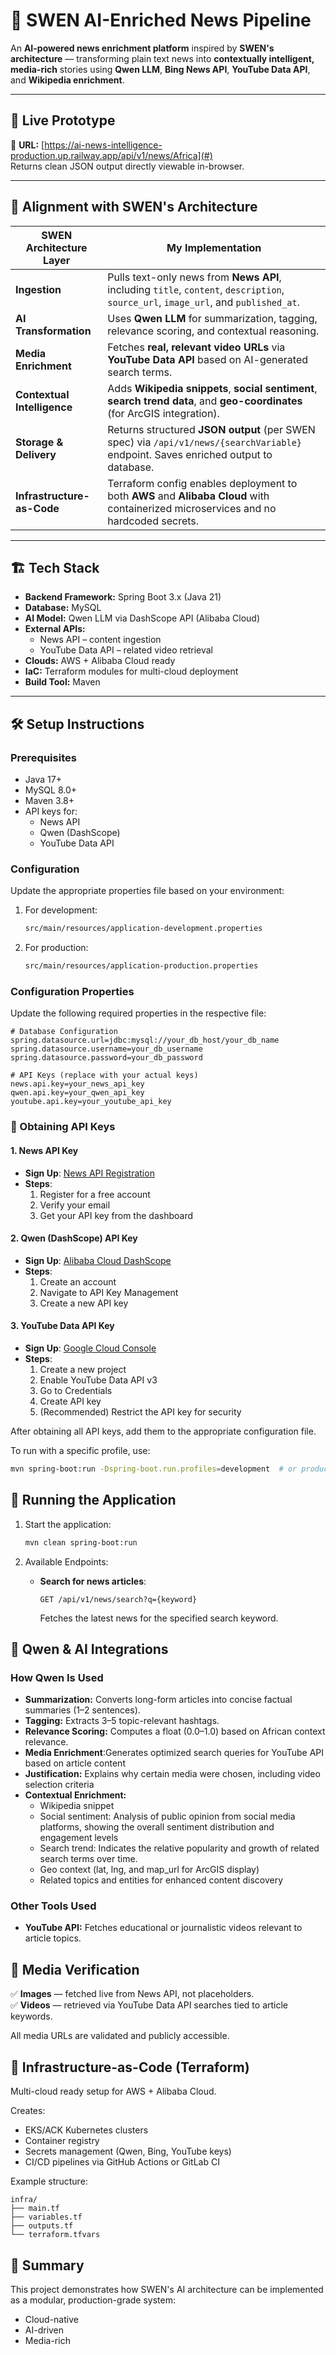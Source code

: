 # 🧠 SWEN AI-Enriched News Pipeline

An **AI-powered news enrichment platform** inspired by **SWEN's architecture** — transforming plain text news into **contextually intelligent, media-rich** stories using **Qwen LLM**, **Bing News API**, **YouTube Data API**, and **Wikipedia enrichment**.

---

## 🚀 Live Prototype
🔗 **URL:** [https://ai-news-intelligence-production.up.railway.app/api/v1/news/Africa](#)  
Returns clean JSON output directly viewable in-browser.

---

## 🧩 Alignment with SWEN's Architecture

| SWEN Architecture Layer | My Implementation                                                                                                                    |
|--------------------------|--------------------------------------------------------------------------------------------------------------------------------------|
| **Ingestion** | Pulls text-only news from **News API**, including `title`, `content`, `description`, `source_url`, `image_url`, and `published_at`.  |
| **AI Transformation** | Uses **Qwen LLM** for summarization, tagging, relevance scoring, and contextual reasoning.                                           |
| **Media Enrichment** | Fetches **real, relevant video URLs** via **YouTube Data API** based on AI-generated search terms.                                   |
| **Contextual Intelligence** | Adds **Wikipedia snippets**, **social sentiment**, **search trend data**, and **geo-coordinates** (for ArcGIS integration).          |
| **Storage & Delivery** | Returns structured **JSON output** (per SWEN spec) via `/api/v1/news/{searchVariable}` endpoint. Saves enriched output to database.  |
| **Infrastructure-as-Code** | Terraform config enables deployment to both **AWS** and **Alibaba Cloud** with containerized microservices and no hardcoded secrets. |

---

## 🏗️ Tech Stack

- **Backend Framework:** Spring Boot 3.x (Java 21)
- **Database:** MySQL
- **AI Model:** Qwen LLM via DashScope API (Alibaba Cloud)
- **External APIs:**
  - News API – content ingestion
  - YouTube Data API – related video retrieval
- **Clouds:** AWS + Alibaba Cloud ready
- **IaC:** Terraform modules for multi-cloud deployment
- **Build Tool:** Maven
---

## 🛠️ Setup Instructions

### Prerequisites
- Java 17+
- MySQL 8.0+
- Maven 3.8+
- API keys for:
  - News API
  - Qwen (DashScope)
  - YouTube Data API

### Configuration

Update the appropriate properties file based on your environment:

1. For development:
   ```bash
   src/main/resources/application-development.properties
   ```

2. For production:
   ```bash
   src/main/resources/application-production.properties
   ```

### Configuration Properties

Update the following required properties in the respective file:

```properties
# Database Configuration
spring.datasource.url=jdbc:mysql://your_db_host/your_db_name
spring.datasource.username=your_db_username
spring.datasource.password=your_db_password

# API Keys (replace with your actual keys)
news.api.key=your_news_api_key
qwen.api.key=your_qwen_api_key
youtube.api.key=your_youtube_api_key
```

### 📝 Obtaining API Keys

#### 1. News API Key
- **Sign Up**: [News API Registration](https://newsapi.org/register)
- **Steps**:
  1. Register for a free account
  2. Verify your email
  3. Get your API key from the dashboard

#### 2. Qwen (DashScope) API Key
- **Sign Up**: [Alibaba Cloud DashScope](https://dashscope.aliyun.com/)
- **Steps**:
  1. Create an account
  2. Navigate to API Key Management
  3. Create a new API key

#### 3. YouTube Data API Key
- **Sign Up**: [Google Cloud Console](https://console.cloud.google.com/)
- **Steps**:
  1. Create a new project
  2. Enable YouTube Data API v3
  3. Go to Credentials
  4. Create API key
  5. (Recommended) Restrict the API key for security

After obtaining all API keys, add them to the appropriate configuration file.

To run with a specific profile, use:
```bash
mvn spring-boot:run -Dspring-boot.run.profiles=development  # or production
```

## 🚀 Running the Application

1. Start the application:
   ```bash
   mvn clean spring-boot:run
   ```

2. Available Endpoints:
   - **Search for news articles**:
     ```
     GET /api/v1/news/search?q={keyword}
     ```
     Fetches the latest news for the specified search keyword.


## 🤖 Qwen & AI Integrations

### How Qwen Is Used
- **Summarization:** Converts long-form articles into concise factual summaries (1–2 sentences).
- **Tagging:** Extracts 3–5 topic-relevant hashtags.
- **Relevance Scoring:** Computes a float (0.0–1.0) based on African context relevance.
- **Media Enrichment**:Generates optimized search queries for YouTube API based on article content
- **Justification:** Explains why certain media were chosen, including video selection criteria
- **Contextual Enrichment:**
  - Wikipedia snippet
  - Social sentiment: Analysis of public opinion from social media platforms, showing the overall sentiment distribution and engagement levels
  - Search trend: Indicates the relative popularity and growth of related search terms over time.
  - Geo context (lat, lng, and map_url for ArcGIS display)
  - Related topics and entities for enhanced content discovery

### Other Tools Used
- **YouTube API:** Fetches educational or journalistic videos relevant to article topics.

## 🎥 Media Verification

✅ **Images** — fetched live from News API, not placeholders.  
✅ **Videos** — retrieved via YouTube Data API searches tied to article keywords.

All media URLs are validated and publicly accessible.

## 🧱 Infrastructure-as-Code (Terraform)

Multi-cloud ready setup for AWS + Alibaba Cloud.

Creates:
- EKS/ACK Kubernetes clusters
- Container registry
- Secrets management (Qwen, Bing, YouTube keys)
- CI/CD pipelines via GitHub Actions or GitLab CI

Example structure:
```
infra/
├── main.tf
├── variables.tf
├── outputs.tf
└── terraform.tfvars
```

## 🏁 Summary

This project demonstrates how SWEN's AI architecture can be implemented as a modular, production-grade system:
- Cloud-native  
- AI-driven  
- Media-rich
